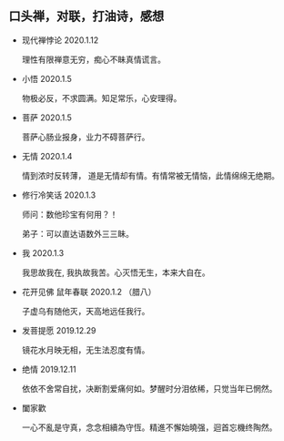 ## 口头禅，对联，打油诗，感想 

* 现代禅悖论 2020.1.12

  理性有限禅意无穷，痴心不眛真情谎言。

* 小悟 2020.1.5

  物极必反，不求圆满。知足常乐，心安理得。

* 菩萨 2020.1.5

  菩萨心肠业报身，业力不碍菩萨行。

* 无情 2020.1.4

  情到浓时反转薄， 道是无情却有情。有情常被无情恼，此情绵绵无绝期。
  
* 修行冷笑话 2020.1.3
  
  师问：数他珍宝有何用？！

  弟子：可以直达语数外三三眛。
  
* 我 2020.1.3

  我思故我在, 我执故我苦。心灭悟无生，本来大自在。

* 花开见佛 鼠年春联 2020.1.2 （腊八）

  子虚乌有随他灭，天高地远任我行。

* 发菩提愿 2019.12.29

  镜花水月映无相，无生法忍度有情。

* 绝情 2019.12.11

  依依不舍常自扰，决断割爱痛何如。梦醒时分泪依稀，只觉当年已惘然。
 
* 闔家歡

  一心不亂是守真，念念相續為守恆。精進不懈始曉强，迴首忘機终陶然。
